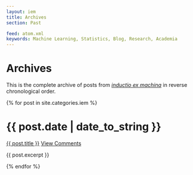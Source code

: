 ```yaml
---
layout: iem
title: Archives
section: Past

feed: atom.xml
keywords: Machine Learning, Statistics, Blog, Research, Academia
---
```


Archives
========

This is the complete archive of posts from _[inductio ex machina](/iem)_
in reverse chronological order.

{% for post in site.categories.iem %}
<div class="section list">
  <h1>{{ post.date | date_to_string }}</h1>
  <p class="line">
  <a class="title" href="{{ post.url }}">{{ post.title }}</a>
  <a class="comments" href="{{ post.url }}#disqus_thread">View Comments</a>
  </p>
  <p class="excerpt">{{ post.excerpt }}</p>
</div>
{% endfor %}
  
<script type="text/javascript">
//<![CDATA[
(function() {
		var links = document.getElementsByTagName('a');
		var query = '?';
		for(var i = 0; i < links.length; i++) {
			if(links[i].href.indexOf('#disqus_thread') >= 0) {
				query += 'url' + i + '=' + encodeURIComponent(links[i].href) + '&';
			}
		}
		document.write('<script type="text/javascript" src="http://disqus.com/forums/markreid/get_num_replies.js' + query + '"></' + 'script>');
	})();
//]]>
</script>
